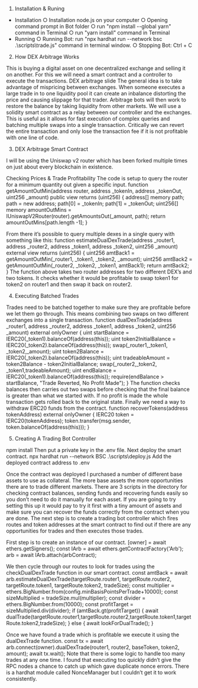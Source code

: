 1. Installation & Runing
  - Installation
    ○ Installation node.js on your computer
    ○ Opening command prompt in Bot folder
    ○ run "npm install --global yarn" command in Terminal
    ○ run "yarn install" command in Terminal
  - Running
    ○ Running Bot: run "npx hardhat run --network bsc .\scripts\trade.js" command in terminal window.
    ○ Stopping Bot: Ctrl + C

2.	How DEX Arbitrage Works

This is buying a digital asset on one decentralized exchange and selling it on another. For this we will need a smart contract and a controller to execute the transactions.
DEX arbitrage slide
The general idea is to take advantage of mispricing between exchanges. When someone executes a large trade in to one liquidity pool it can create an inbalance distorting the price and causing slippage for that trader. Arbitrage bots will then work to restore the balance by taking liquidity from other markets.
We will use a solidity smart contract as a relay between our controller and the exchanges. This is useful as it allows for fast execution of complex queries and batching multiple swaps into a single transaction. Critically we can revert the entire transaction and only lose the transaction fee if it is not profitable with one line of code.


3.	DEX Arbitrage Smart Contract

I will be using the Uniswap v2 router which has been forked multiple times on just about every blockchain in existence.

Checking Prices & Trade Profitability
The code is setup to query the router for a minimum quantity out given a specific input.
function getAmountOutMin(address router, address _tokenIn, address _tokenOut, uint256 _amount) public view returns (uint256) {
  address[] memory path;
  path = new address[](2);
  path[0] = _tokenIn;
  path[1] = _tokenOut;
  uint256[] memory amountOutMins = IUniswapV2Router(router).getAmountsOut(_amount, path);
  return amountOutMins[path.length -1];
}

From there it’s possible to query multiple dexes in a single query with something like this:
function estimateDualDexTrade(address _router1, address _router2, address _token1, address _token2, uint256 _amount) external view returns (uint256) {
  uint256 amtBack1 = getAmountOutMin(_router1, _token1, _token2, _amount);
  uint256 amtBack2 = getAmountOutMin(_router2, _token2, _token1, amtBack1);
  return amtBack2;
}
The function above takes two router addresses for two different DEX’s and two tokens. It checks whether it would be profitable to swap token1 for token2 on router1 and then swap it back on router2.


4.	Executing Batched Trades

Trades need to be batched together to make sure they are profitable before we let them go through. This means combining two swaps on two different exchanges into a single transaction.
function dualDexTrade(address _router1, address _router2, address _token1, address _token2, uint256 _amount) external onlyOwner {
  uint startBalance = IERC20(_token1).balanceOf(address(this));
  uint token2InitialBalance = IERC20(_token2).balanceOf(address(this));
  swap(_router1,_token1, _token2,_amount);
  uint token2Balance = IERC20(_token2).balanceOf(address(this));
  uint tradeableAmount = token2Balance - token2InitialBalance;
  swap(_router2,_token2, _token1,tradeableAmount);
  uint endBalance = IERC20(_token1).balanceOf(address(this));
  require(endBalance > startBalance, "Trade Reverted, No Profit Made");
}
The function checks balances then carries out two swaps before checking that the final balance is greater than what we started with. If no profit is made the whole transaction gets rolled back to the original state.
Finally we need a way to withdraw ERC20 funds from the contract.
function recoverTokens(address tokenAddress) external onlyOwner {
  IERC20 token = IERC20(tokenAddress);
  token.transfer(msg.sender, token.balanceOf(address(this)));
}


5.	Creating A Trading Bot Controller

npm install
Then put a private key in the .env file.
Next deploy the smart contract.
npx hardhat run --network BSC .\scripts\deploy.js
Add the deployed contract address to .env

Once the contract was deployed I purchased a number of different base assets to use as collateral. The more base assets the more opportunities there are to trade different markets.
There are 3 scripts in the directory for checking contract balances, sending funds and recovering funds easily so you don’t need to do it manually for each asset. If you are going to try setting this up it would pay to try it first with a tiny amount of assets and make sure you can recover the funds correctly from the contract when you are done.
The next step is to create a trading bot controller which fires routes and token addresses at the smart contract to find out if there are any opportunities for trades and then executes those trades.

First step is to create an instance of our contract.
[owner] = await ethers.getSigners();
const IArb = await ethers.getContractFactory('Arb');
arb = await IArb.attach(arbContract);

We then cycle through our routes to look for trades using the checkDualDexTrade function in our smart contract.
const amtBack = await arb.estimateDualDexTrade(targetRoute.router1, targetRoute.router2, targetRoute.token1, targetRoute.token2, tradeSize);
const multiplier = ethers.BigNumber.from(config.minBasisPointsPerTrade+10000);
const sizeMultiplied = tradeSize.mul(multiplier);
const divider = ethers.BigNumber.from(10000);
const profitTarget = sizeMultiplied.div(divider);
if (amtBack.gt(profitTarget)) {
  await dualTrade(targetRoute.router1,targetRoute.router2,targetRoute.token1,targetRoute.token2,tradeSize);
} else {
  await lookForDualTrade();
}

Once we have found a trade which is profitable we execute it using the dualDexTrade function.
const tx = await arb.connect(owner).dualDexTrade(router1, router2, baseToken, token2, amount);
await tx.wait();
Note that there is some logic to handle too many trades at any one time. I found that executing too quickly didn’t give the RPC nodes a chance to catch up which gave duplicate nonce errors. There is a hardhat module called NonceManager but I couldn’t get it to work consistently.
